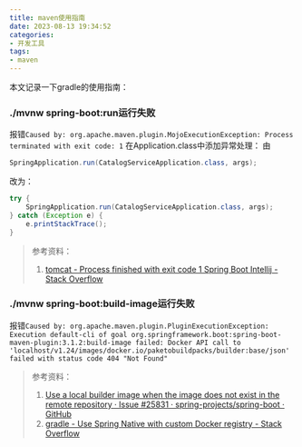 ```yaml
---
title: maven使用指南
date: 2023-08-13 19:34:52
categories:
- 开发工具
tags:
- maven 
---
```


本文记录一下gradle的使用指南：
<!--more-->

### ./mvnw spring-boot:run运行失败
报错`Caused by: org.apache.maven.plugin.MojoExecutionException: Process terminated with exit code: 1`
在Application.class中添加异常处理：
由
```java
SpringApplication.run(CatalogServiceApplication.class, args);
```
改为：
```java
try {
	SpringApplication.run(CatalogServiceApplication.class, args);
} catch (Exception e) {
	e.printStackTrace();
}
```
> 参考资料：
> 1. [tomcat - Process finished with exit code 1 Spring Boot Intellij - Stack Overflow](https://stackoverflow.com/questions/46428611/process-finished-with-exit-code-1-spring-boot-intellij)

### ./mvnw spring-boot:build-image运行失败
报错`Caused by: org.apache.maven.plugin.PluginExecutionException: Execution default-cli of goal org.springframework.boot:spring-boot-maven-plugin:3.1.2:build-image failed: Docker API call to 'localhost/v1.24/images/docker.io/paketobuildpacks/builder:base/json' failed with status code 404 "Not Found"`

> 参考资料：
> 1. [Use a local builder image when the image does not exist in the remote repository · Issue #25831 · spring-projects/spring-boot · GitHub](https://github.com/spring-projects/spring-boot/issues/25831)
> 2. [gradle - Use Spring Native with custom Docker registry - Stack Overflow](https://stackoverflow.com/questions/72095321/use-spring-native-with-custom-docker-registry)